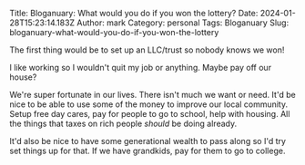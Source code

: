 Title: Bloganuary: What would you do if you won the lottery?
Date: 2024-01-28T15:23:14.183Z
Author: mark
Category: personal
Tags: Bloganuary
Slug: bloganuary-what-would-you-do-if-you-won-the-lottery

The first thing would be to set up an LLC/trust so nobody knows we won!

I like working so I wouldn't quit my job or anything. Maybe pay off our house?

We're super fortunate in our lives. There isn't much we want or need. It'd be nice to be able to use some of the money to improve our local community. Setup free day cares, pay for people to go to school, help with housing. All the things that taxes on rich people _should_ be doing already.

It'd also be nice to have some generational wealth to pass along so I'd try set things up for that. If we have grandkids, pay for them to go to college.
